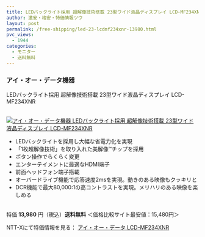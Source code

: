 ```yaml
---
title: LEDバックライト採用 超解像技術搭載 23型ワイド液晶ディスプレイ LCD-MF234XNR 特価13980円！送料無料！
author: 激安・格安・特価情報ツウ
layout: post
permalink: /free-shipping/led-23-lcdmf234xnr-13980.html
pvc_views:
  - 1944
categories:
  - モニター
  - 送料無料
---
```

### アイ・オー・データ機器  
LEDバックライト採用 超解像技術搭載 23型ワイド液晶ディスプレイ LCD-MF234XNR

<div class="img-bg2 img_L">
  <a href="http://px.a8.net/svt/ejp?a8mat=ZYP6S+8IMA3E+S1Q+BWGDT&#038;a8ejpredirect=http://nttxstore.jp/_II_IO13801940" target="_blank"><br /> <img border="0" alt="アイ・オー・データ機器 LEDバックライト採用 超解像技術搭載 23型ワイド液晶ディスプレイ LCD-MF234XNR" src="http://i1.wp.com/image.nttxstore.jp/l2_images/I/IO/IO13801940.jpg?w=120" data-recalc-dims="1" /></a>
</div>

<!--more-->

  * LEDバックライトを採用し大幅な省電力化を実現
  * 「1枚超解像技術」を取り入れた美解像™チップを採用
  * ボタン操作でらくらく変更
  * エンターテイメントに最適なHDMI端子
  * 前面ヘッドフォン端子搭載
  * オーバードライブ機能で応答速度2msを実現。動きのある映像もクッキリと
  * DCR機能で最大80,000:1の高コントラストを実現。メリハリのある映像を楽しめる

<br clear="all" />特価 <span class="tokka-price"><strong>13,980</strong></span> 円（税込）**送料無料** ＜価格比較サイト最安値：15,480円＞  
  
NTT-Xにて特価情報を見る： <span class="fs150p"><a href="http://px.a8.net/svt/ejp?a8mat=ZYP6S+8IMA3E+S1Q+BWGDT&#038;a8ejpredirect=http://nttxstore.jp/_II_IO13801940" target="_blank">アイ・オー・データ LCD-MF234XNR</a></span>